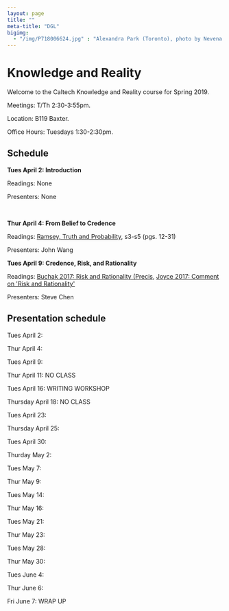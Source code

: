 ```yaml
---
layout: page 
title: ""
meta-title: "DGL"
bigimg:
  - "/img/P718006624.jpg" : "Alexandra Park (Toronto), photo by Nevena Novakovic (2017)"
---
```


# Knowledge and Reality 

Welcome to the Caltech Knowledge and Reality course for Spring 2019. 

Meetings: T/Th 2:30-3:55pm. 

Location: B119 Baxter.

Office Hours: Tuesdays 1:30-2:30pm. 

## Schedule 

**Tues April 2: Introduction** 

Readings: None

Presenters: None

<br/>

**Thur April 4: From Belief to Credence**

Readings: [Ramsey, Truth and Probability](https://core.ac.uk/download/pdf/7048428.pdf), s3-s5 (pgs. 12-31)

Presenters: John Wang

**Tues April 9: Credence, Risk, and Rationality** 

Readings: [Buchak 2017: Risk and Rationality (Precis](hum_pl41/BuchakPrecis.pdf), [Joyce 2017: Comment on 'Risk and Rationality'](hum_pl41/JoyceComment.pdf)

Presenters: Steve Chen


## Presentation schedule

Tues April 2: 

Thur April 4:

Tues April 9: 

Thur April 11: NO CLASS 

Tues April 16: WRITING WORKSHOP 

Thursday April 18: NO CLASS

Tues April 23: 

Thursday April 25:

Tues April 30: 

Thurday May 2:

Tues May 7:

Thur May 9:

Tues May 14:

Thur May 16:

Tues May 21:

Thur May 23:

Tues May 28:

Thur May 30:

Tues June 4:

Thur June 6:

Fri June 7: WRAP UP 






